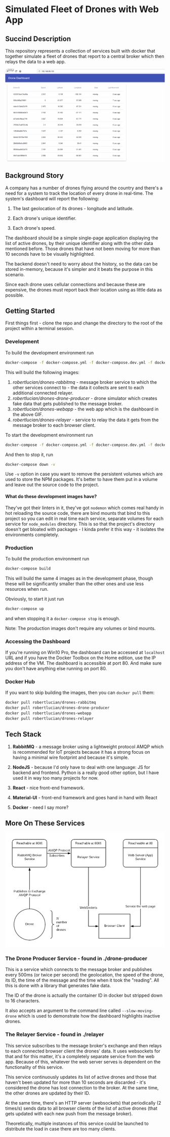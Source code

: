 # Simulated Fleet of Drones with Web App

## Succind Description

This repository represents a collection of services built with docker that together simulate a fleet of drones that report to a central broker which then relays the data to a web app.

![Dashboard App](img/dashboard.gif)

## Background Story

A company has a number of drones flying around the country and there's a need for a system to track the location of every drone in real-time. The system's dashboard will report the following:

1. The last geolocation of its drones - longitude and latitude.

1. Each drone's unique identifier.

1. Each drone's speed.

The dashboard should be a simple single-page application displaying the list of active drones, by their unique identifier along with the other data mentioned before. Those drones that have not been moving for more than 10 seconds have to be visually highlighted.

The backend doesn't need to worry about the history, so the data can be stored in-memory, because it's simpler and it beats the purpose in this scenario.

Since each drone uses cellular connections and because these are expensive, the drones must report back their location using as little data as possible.

## Getting Started

First things first - clone the repo and change the directory to the root of the project within a terminal session.

### Development

To build the development environment run
```bash
docker-compose -f docker-compose.yml -f docker-compose.dev.yml -f docker-compose.mounts-dev.yml build
```
This will build the following images:

1. _robertlucian/drones-rabbitmq_ - message broker service to which the other services connect to - the data it collects are sent to each additional connected relayer.
1. _robertlucian/drones-drone-producer_ - drone simulator which creates fake data that gets published to the message broker.
1. _robertlucian/drones-webapp_ - the web app which is the dashboard in the above GIF.
1. _robertlucian/drones-relayer_ - service to relay the data it gets from the message broker to each browser client.


To start the development environment run
```bash
docker-compose -f docker-compose.yml -f docker-compose.dev.yml -f docker-compose.mounts-dev.yml up
```

And then to stop it, run
```bash
docker-compose down -v
```
Use `-v` option in case you want to remove the persistent volumes which are used to store the NPM packages. It's better to have them put in a volume and leave out the source code to the project.

#### What do these development images have?

They've got their linters in it, they've got `nodemon` which comes real handy in hot reloading the source code, there are bind mounts that bind to this project so you can edit in real time each service, separate volumes for each service for `node_modules` directory. This is so that the project's directory doesn't get bloated with packages - I kinda prefer it this way - it isolates the environments completely.

### Production

To build the production environment run
```bash
docker-compose build
```

This will build the same 4 images as in the development phase, though these will be significantly smaller than the other ones and use less resources when run.

Obviously, to start it just run
```bash
docker-compose up
```
 and when stopping it a `docker-compose stop` is enough.

Note: The production images don't require any volumes or bind mounts.

### Accessing the Dashboard

If you're running on Win10 Pro, the dashboard can be accessed at `localhost` URL and if you have the Docker Toolbox on the Home edition, use the IP address of the VM. The dashboard is accessible at port 80. And make sure you don't have anything else running on port 80.

### Docker Hub

If you want to skip building the images, then you can `docker pull` them:
```bash
docker pull robertlucian/drones-rabbitmq
docker pull robertlucian/drones-drone-producer
docker pull robertlucian/drones-webapp
docker pull robertlucian/drones-relayer
```

## Tech Stack

1. **RabbitMQ** - a message broker using a lightweight protocol AMQP which is recommended for IoT projects because it has a strong focus on having a minimal wire footprint and because it's simple.

1. **NodeJS** - because I'd only have to deal with one language: JS for backend and frontend. Python is a really good other option, but I have used it in way too many projects for now.

1. **React** - nice front-end framework.

1. **Material-UI** - front-end framework and goes hand in hand with React

1. **Docker** - need I say more?

## More On These Services

![Service Diagram](img/diagram.png)

### The Drone Producer Service - found in ./drone-producer

This is a service which connects to the message broker and publishes every 500ms (or twice per second) the geolocation, the speed of the drone, its ID, the time of the message and the time when it took the "reading". All this is done with a library that generates fake data.

The ID of the drone is actually the container ID in docker but stripped down to 16 characters.

It also accepts an argument to the command line called `--slow-moving-drone` which is used to demonstrate how the dashboard highlights inactive drones.

### The Relayer Service - found in ./relayer

This service subscribes to the message broker's exchange and then relays to each connected browser client the drones' data. It uses websockets for that and for this matter, it's a completely separate service from the web app. Because of this, whatever the web server serves is dependent on the functionality of this service.

This service continuously updates its list of active drones and those that haven't been updated for more than 10 seconds are discarded - it's considered the drone has lost connection to the broker. At the same time, the other drones are updated by their ID.

At the same time, there's an HTTP server (websockets) that periodically (2 times/s) sends data to all browser clients of the list of active drones (that gets updated with each new push from the message broker).

Theoretically, multiple instances of this service could be launched to distribute the load in case there are too many clients.
